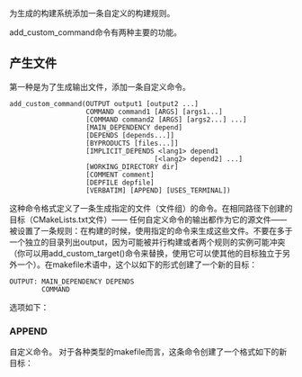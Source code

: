 为生成的构建系统添加一条自定义的构建规则。

add_custom_command命令有两种主要的功能。

## 产生文件

第一种是为了生成输出文件，添加一条自定义命令。

```
add_custom_command(OUTPUT output1 [output2 ...]
                   COMMAND command1 [ARGS] [args1...]
                   [COMMAND command2 [ARGS] [args2...] ...]
                   [MAIN_DEPENDENCY depend]
                   [DEPENDS [depends...]]
                   [BYPRODUCTS [files...]]
                   [IMPLICIT_DEPENDS <lang1> depend1
                                    [<lang2> depend2] ...]
                   [WORKING_DIRECTORY dir]
                   [COMMENT comment]
                   [DEPFILE depfile]
                   [VERBATIM] [APPEND] [USES_TERMINAL])
```

这种命令格式定义了一条生成指定的文件（文件组）的命令。在相同路径下创建的目标（CMakeLists.txt文件）——
任何自定义命令的输出都作为它的源文件——被设置了一条规则：在构建的时候，使用指定的命令来生成这些文件。不要在多于一个独立的目录列出output，因为可能被并行构建或者两个规则的实例可能冲突（你可以用add_custom_target()命令来替换，使用它可以使其他的目标独立于另外一个）。在makefile术语中，这个以如下的形式创建了一个新的目标：

```
OUTPUT: MAIN_DEPENDENCY DEPENDS
        COMMAND
```

选项如下：

### APPEND



 自定义命令。
对于各种类型的makefile而言，这条命令创建了一个格式如下的新目标：


